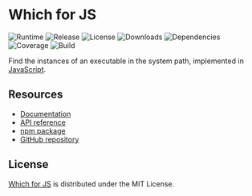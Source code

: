 # Which for JS
![Runtime](https://img.shields.io/badge/node-%3E%3D8.9-brightgreen.svg) ![Release](https://img.shields.io/npm/v/@cedx/which.svg) ![License](https://img.shields.io/npm/l/@cedx/which.svg) ![Downloads](https://img.shields.io/npm/dt/@cedx/which.svg) ![Dependencies](https://david-dm.org/cedx/which.js.svg) ![Coverage](https://coveralls.io/repos/github/cedx/which.js/badge.svg) ![Build](https://travis-ci.org/cedx/which.js.svg)

Find the instances of an executable in the system path, implemented in [JavaScript](https://developer.mozilla.org/en-US/docs/Web/JavaScript).

## Resources
- [Documentation](https://cedx.github.io/which.js)
- [API reference](https://cedx.github.io/which.js/api)
- [npm package](https://www.npmjs.com/package/@cedx/which)
- [GitHub repository](https://github.com/cedx/which.js)

## License
[Which for JS](https://cedx.github.io/which.js) is distributed under the MIT License.
